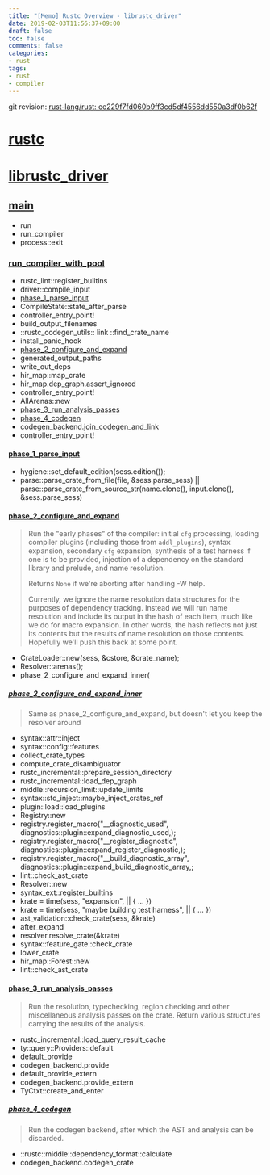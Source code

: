```yaml
---
title: "[Memo] Rustc Overview - librustc_driver"
date: 2019-02-03T11:56:37+09:00
draft: false
toc: false
comments: false
categories:
- rust
tags:
- rust
- compiler
---
```


git revision: [rust-lang/rust: ee229f7fd060b9ff3cd5df4556dd550a3df0b62f](https://github.com/rust-lang/rust/tree/ee229f7fd060b9ff3cd5df4556dd550a3df0b62f)

# [rustc](https://github.com/rust-lang/rust/tree/ee229f7fd060b9ff3cd5df4556dd550a3df0b62f/src/rustc)

# [librustc_driver](https://github.com/rust-lang/rust/tree/ee229f7fd060b9ff3cd5df4556dd550a3df0b62f/src/librustc_driver)

## [main](https://github.com/rust-lang/rust/blob/ee229f7fd060b9ff3cd5df4556dd550a3df0b62f/src/librustc_driver/lib.rs#L1630)
 - run
  - run_compiler
  - process::exit

### [run_compiler_with_pool](https://github.com/rust-lang/rust/blob/ee229f7fd060b9ff3cd5df4556dd550a3df0b62f/src/librustc_driver/lib.rs#L433)
- rustc_lint::register_builtins
- driver::compile_input
 - [phase_1_parse_input](#phase_1)
 - CompileState::state_after_parse
 - controller_entry_point!
 - build_output_filenames
 - ::rustc_codegen_utils:: link ::find_crate_name
 - install_panic_hook
 - [phase_2_configure_and_expand](#phase_2)
 - generated_output_paths
 - write_out_deps
 - hir_map::map_crate
 - hir_map.dep_graph.assert_ignored
 - controller_entry_point!
 - AllArenas::new
 - [phase_3_run_analysis_passes](#phase_3)
  - [phase_4_codegen](#phase_4)
 - codegen_backend.join_codegen_and_link
 - controller_entry_point!

<!--more-->

<a id="phase_1"></a>
#### [phase_1_parse_input](https://github.com/rust-lang/rust/blob/ee229f7fd060b9ff3cd5df4556dd550a3df0b62f/src/librustc_driver/driver.rs#L644)
- hygiene::set_default_edition(sess.edition());
- parse::parse_crate_from_file(file, &sess.parse_sess) || parse::parse_crate_from_source_str(name.clone(), input.clone(), &sess.parse_sess)

<a id="phase_2"></a>
#### [phase_2_configure_and_expand](https://github.com/rust-lang/rust/blob/ee229f7fd060b9ff3cd5df4556dd550a3df0b62f/src/librustc_driver/driver.rs#L721)

> Run the "early phases" of the compiler: initial `cfg` processing,
> loading compiler plugins (including those from `addl_plugins`),
> syntax expansion, secondary `cfg` expansion, synthesis of a test
> harness if one is to be provided, injection of a dependency on the
> standard library and prelude, and name resolution.
> 
> Returns `None` if we're aborting after handling -W help.
> 
> Currently, we ignore the name resolution data structures for the purposes of dependency
> tracking. Instead we will run name resolution and include its output in the hash of each
> item, much like we do for macro expansion. In other words, the hash reflects not just
> its contents but the results of name resolution on those contents. Hopefully we'll push
> this back at some point.

- CrateLoader::new(sess, &cstore, &crate_name);
-  Resolver::arenas();
-  phase_2_configure_and_expand_inner(

##### [phase_2_configure_and_expand_inner](https://github.com/rust-lang/rust/blob/ee229f7fd060b9ff3cd5df4556dd550a3df0b62f/src/librustc_driver/driver.rs#L778)

> Same as phase_2_configure_and_expand, but doesn't let you keep the resolver around

- syntax::attr::inject
- syntax::config::features
- collect_crate_types
- compute_crate_disambiguator
- rustc_incremental::prepare_session_directory
- rustc_incremental::load_dep_graph
- middle::recursion_limit::update_limits
- syntax::std_inject::maybe_inject_crates_ref
- plugin::load::load_plugins
- Registry::new
- registry.register_macro("__diagnostic_used", diagnostics::plugin::expand_diagnostic_used,);
- registry.register_macro("__register_diagnostic", diagnostics::plugin::expand_register_diagnostic,);
- registry.register_macro("__build_diagnostic_array", diagnostics::plugin::expand_build_diagnostic_array,;
- lint::check_ast_crate
- Resolver::new
- syntax_ext::register_builtins
- krate = time(sess, "expansion", || { ... })
- krate = time(sess, "maybe building test harness", || { ... })
- ast_validation::check_crate(sess, &krate)
- after_expand
- resolver.resolve_crate(&krate)
- syntax::feature_gate::check_crate
- lower_crate
- hir_map::Forest::new
- lint::check_ast_crate

<a id="phase_3"></a>
#### [phase_3_run_analysis_passes](https://github.com/rust-lang/rust/blob/ee229f7fd060b9ff3cd5df4556dd550a3df0b62f/src/librustc_driver/driver.rs#L1173)

> Run the resolution, typechecking, region checking and other
> miscellaneous analysis passes on the crate. Return various
> structures carrying the results of the analysis.

- rustc_incremental::load_query_result_cache
- ty::query::Providers::default
- default_provide
- codegen_backend.provide
- default_provide_extern
- codegen_backend.provide_extern
- TyCtxt::create_and_enter

<a id="phase_4"></a>
##### [phase_4_codegen](https://github.com/rust-lang/rust/blob/ee229f7fd060b9ff3cd5df4556dd550a3df0b62f/src/librustc_driver/driver.rs#L1325)

> Run the codegen backend, after which the AST and analysis can be discarded.

- ::rustc::middle::dependency_format::calculate
- codegen_backend.codegen_crate
